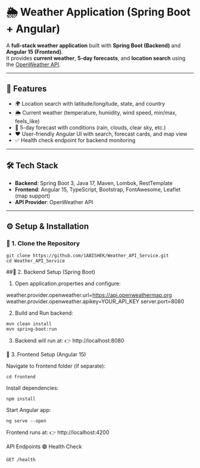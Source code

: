 # 🌦️ Weather Application (Spring Boot + Angular)

A **full-stack weather application** built with **Spring Boot (Backend)** and **Angular 15 (Frontend)**.  
It provides **current weather**, **5-day forecasts**, and **location search** using the [OpenWeather API](https://openweathermap.org/).

---

## 🚀 Features
- 🌍 Location search with latitude/longitude, state, and country  
- 🌦️ Current weather (temperature, humidity, wind speed, min/max, feels_like)  
- 📅 5-day forecast with conditions (rain, clouds, clear sky, etc.)  
- ❤️ User-friendly Angular UI with search, forecast cards, and map view  
- ✅ Health check endpoint for backend monitoring  

---

## 🛠️ Tech Stack
- **Backend**: Spring Boot 3, Java 17, Maven, Lombok, RestTemplate  
- **Frontend**: Angular 15, TypeScript, Bootstrap, FontAwesome, Leaflet (map support)  
- **API Provider**: OpenWeather API  

---

## ⚙️ Setup & Installation

### 🔹 1. Clone the Repository
```
git clone https://github.com/1ABISHEK/Weather_API_Service.git
cd Weather_API_Service

```

##🔹 2. Backend Setup (Spring Boot)


1. Open application.properties and configure:

weather.provider.openweather.url=https://api.openweathermap.org
weather.provider.openweather.apikey=YOUR_API_KEY
server.port=8080

2. Build and Run backend:
 ```
mvn clean install
mvn spring-boot:run

```

3. Backend will run at:
👉 http://localhost:8080

🔹 3. Frontend Setup (Angular 15)

Navigate to frontend folder (if separate):
```
cd frontend

```

Install dependencies:
```
npm install

```
Start Angular app:
```
ng serve --open
```

Frontend runs at:
👉 http://localhost:4200

API Endpoints
🟢 Health Check
```
GET /health

```








